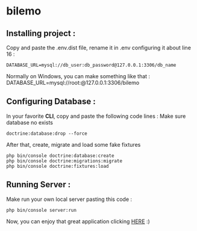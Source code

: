 # bilemo

## Installing project :
Copy and paste the .env.dist file, rename it in .env configuring it about line 16 : 
```
DATABASE_URL=mysql://db_user:db_password@127.0.0.1:3306/db_name
```
Normally on Windows, you can make something like that : DATABASE_URL=mysql://root:@127.0.0.1:3306/bilemo

## Configuring Database :
In your favorite **CLI**, copy and paste the following code lines :
Make sure database no exists
```
doctrine:database:drop --force
```
After that, create, migrate and load some fake fixtures
```
php bin/console doctrine:database:create
php bin/console doctrine:migrations:migrate
php bin/console doctrine:fixtures:load
```
## Running Server :
Make run your own local server pasting this code :
```
php bin/console server:run
```
Now, you can enjoy that great application clicking [HERE](http://localhost:8000) :)

